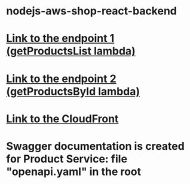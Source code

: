 # nodejs-aws-shop-react-backend

# [Link to the endpoint 1 (getProductsList lambda)](https://hjfant4yl8.execute-api.eu-west-1.amazonaws.com/products)
# [Link to the endpoint 2 (getProductsById  lambda)](https://hjfant4yl8.execute-api.eu-west-1.amazonaws.com/products/%7BproductID%7D)
# [Link to the CloudFront](https://d3iofomlanbs0.cloudfront.net/)

# **Swagger documentation is created for Product Service**: file "openapi.yaml" in the root
